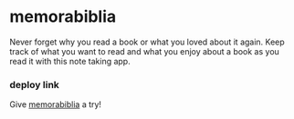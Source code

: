 # memorabiblia

Never forget why you read a book or what you loved about it again. Keep track of what you want to read and what you enjoy about a book as you read it with this note taking app.

### deploy link

Give [memorabiblia](https://salty-ridge-00278.herokuapp.com/) a try!
